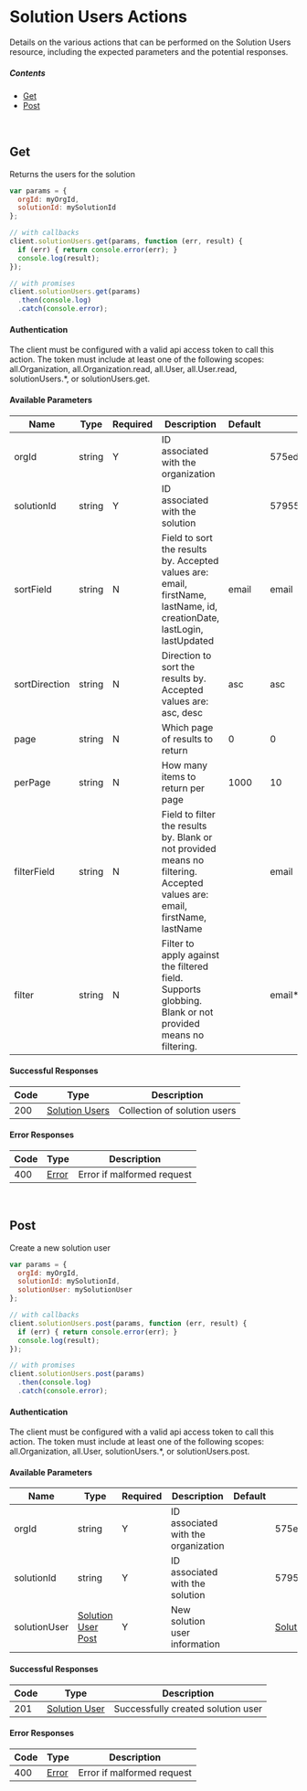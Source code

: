 # Solution Users Actions

Details on the various actions that can be performed on the
Solution Users resource, including the expected
parameters and the potential responses.

##### Contents

*   [Get](#get)
*   [Post](#post)

<br/>

## Get

Returns the users for the solution

```javascript
var params = {
  orgId: myOrgId,
  solutionId: mySolutionId
};

// with callbacks
client.solutionUsers.get(params, function (err, result) {
  if (err) { return console.error(err); }
  console.log(result);
});

// with promises
client.solutionUsers.get(params)
  .then(console.log)
  .catch(console.error);
```

#### Authentication
The client must be configured with a valid api access token to call this
action. The token must include at least one of the following scopes:
all.Organization, all.Organization.read, all.User, all.User.read, solutionUsers.*, or solutionUsers.get.

#### Available Parameters

| Name | Type | Required | Description | Default | Example |
| ---- | ---- | -------- | ----------- | ------- | ------- |
| orgId | string | Y | ID associated with the organization |  | 575ed6e87ae143cd83dc4aa8 |
| solutionId | string | Y | ID associated with the solution |  | 57955788124b37010084c053 |
| sortField | string | N | Field to sort the results by. Accepted values are: email, firstName, lastName, id, creationDate, lastLogin, lastUpdated | email | email |
| sortDirection | string | N | Direction to sort the results by. Accepted values are: asc, desc | asc | asc |
| page | string | N | Which page of results to return | 0 | 0 |
| perPage | string | N | How many items to return per page | 1000 | 10 |
| filterField | string | N | Field to filter the results by. Blank or not provided means no filtering. Accepted values are: email, firstName, lastName |  | email |
| filter | string | N | Filter to apply against the filtered field. Supports globbing. Blank or not provided means no filtering. |  | email*address |

#### Successful Responses

| Code | Type | Description |
| ---- | ---- | ----------- |
| 200 | [Solution Users](_schemas.md#solution-users) | Collection of solution users |

#### Error Responses

| Code | Type | Description |
| ---- | ---- | ----------- |
| 400 | [Error](_schemas.md#error) | Error if malformed request |

<br/>

## Post

Create a new solution user

```javascript
var params = {
  orgId: myOrgId,
  solutionId: mySolutionId,
  solutionUser: mySolutionUser
};

// with callbacks
client.solutionUsers.post(params, function (err, result) {
  if (err) { return console.error(err); }
  console.log(result);
});

// with promises
client.solutionUsers.post(params)
  .then(console.log)
  .catch(console.error);
```

#### Authentication
The client must be configured with a valid api access token to call this
action. The token must include at least one of the following scopes:
all.Organization, all.User, solutionUsers.*, or solutionUsers.post.

#### Available Parameters

| Name | Type | Required | Description | Default | Example |
| ---- | ---- | -------- | ----------- | ------- | ------- |
| orgId | string | Y | ID associated with the organization |  | 575ed6e87ae143cd83dc4aa8 |
| solutionId | string | Y | ID associated with the solution |  | 57955788124b37010084c053 |
| solutionUser | [Solution User Post](_schemas.md#solution-user-post) | Y | New solution user information |  | [Solution User Post Example](_schemas.md#solution-user-post-example) |

#### Successful Responses

| Code | Type | Description |
| ---- | ---- | ----------- |
| 201 | [Solution User](_schemas.md#solution-user) | Successfully created solution user |

#### Error Responses

| Code | Type | Description |
| ---- | ---- | ----------- |
| 400 | [Error](_schemas.md#error) | Error if malformed request |
